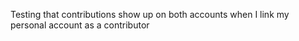Testing that contributions show up on both accounts when I link my personal account as a contributor
